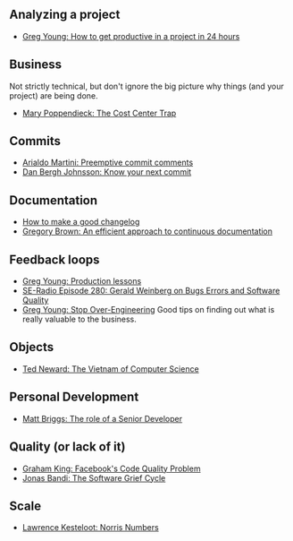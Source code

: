 ## Analyzing a project
- [Greg Young: How to get productive in a project in 24 hours](https://www.youtube.com/watch?v=KaLROwp-VDY)

## Business
Not strictly technical, but don't ignore the big picture why things (and your project) are being done.

- [Mary Poppendieck: The Cost Center Trap](http://www.leanessays.com/2017/11/the-cost-center-trap.html)

## Commits
- [Arialdo Martini: Preemptive commit comments](https://arialdomartini.wordpress.com/2012/09/03/pre-emptive-commit-comments/)
- [Dan Bergh Johnsson: Know your next commit](http://programmer.97things.oreilly.com/wiki/index.php/Know_Your_Next_Commit)

## Documentation
- [How to make a good changelog](https://keepachangelog.com)
- [Gregory Brown: An efficient approach to continuous documentation](https://www.oreilly.com/ideas/an-efficient-approach-to-continuous-documentation)

## Feedback loops
- [Greg Young: Production lessons](https://www.youtube.com/watch?v=urzK655T1sY)
- [SE-Radio Episode 280: Gerald Weinberg on Bugs Errors and Software Quality](http://www.se-radio.net/2017/01/se-radio-episode-280-gerald-weinberg-on-bugs-errors-and-software-quality/)
- [Greg Young: Stop Over-Engineering](https://www.youtube.com/watch?v=GRr4xeMn1uU) Good tips on finding out what is really valuable to the business.

## Objects
- [Ted Neward: The Vietnam of Computer Science](http://blogs.tedneward.com/post/the-vietnam-of-computer-science)

## Personal Development
- [Matt Briggs: The role of a Senior Developer](http://mattbriggs.net/blog/2015/06/01/the-role-of-a-senior-developer/)

## Quality (or lack of it)

- [Graham King: Facebook's Code Quality Problem](https://www.darkcoding.net/software/facebooks-code-quality-problem/)
- [Jonas Bandi: The Software Grief Cycle](http://blog.jonasbandi.net/2014/07/the-software-grief-cycle.html)

## Scale
- [Lawrence Kesteloot: Norris Numbers](https://www.teamten.com/lawrence/writings/norris-numbers.html)
